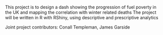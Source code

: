 This project is to design a dash showing the progression of fuel poverty in the UK and mapping the correlation with winter related deaths
The project will be written in R with RShiny, using descriptive and prescriptive analytics

Joint project contributors: Conall Templeman, James Garside
